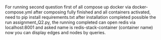 For running second question first of all compose up docker via docker-compose.yml after composing fully finished and all containers activated, need to pip install 
requirements.txt  after installation completed possible the run assignment_Q2.py, the running completed can open redis via localhost:8001 and asked name is 
redis-stack-container (container name) now you can display edges and nodes by queries.
